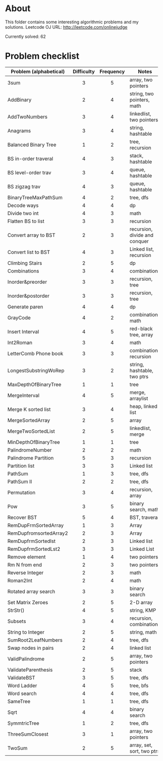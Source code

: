 About
========

This folder contains some interesting algorithmic problems and my solutions. 
Leetcode OJ URL: http://leetcode.com/onlinejudge

Currently solved: 62

Problem checklist 
==========
| Problem (alphabetical)       | Difficulty  | Frequency  | Notes                        |
| -----------------------------|:-----------:| :---------:| -----------------------------|
| 3sum                         | 3           | 5          | array, two pointers          |
| AddBinary                    | 2           | 4          | string, two pointers, math   |
| AddTwoNumbers                | 3           | 4          | linkedlist, two pointers     |
| Anagrams                     | 3           | 4          | string, hashtable            |
| Balanced Binary Tree         | 1           | 2          | tree, recursion              |
| BS in-order traveral         | 4           | 3          | stack, hashtable             |
| BS level-order trav          | 3           | 4          | queue, hashtable             |
| BS zigzag trav               | 4           | 3          | queue, hashtable             |
| BinaryTreeMaxPathSum         | 4           | 2          | tree, dfs                    |
| Decode ways                  | 4           | 4          | dp                           |
| Divide two int               | 4           | 3          | math                         |
| Flatten BS to list           | 3           | 3          | recursion                    | 
| Convert array to BST         | 2           | 3          | recursion, divide and conquer|                   
| Convert list to BST          | 4           | 3          | Linked list, recursion       |
| Climbing Stairs              | 2           | 5          | dp                           |
| Combinations                 | 3           | 4          | combinations                 |
| Inorder&preorder             | 3           | 3          | recursion, tree              |
| Inorder&postorder            | 3           | 3          | recursion, tree              | 
| Generate paren               | 4           | 4          | dp                           |
| GrayCode                     | 4           | 2          | combination, math            |
| Insert Interval              | 4           | 5          | red-black tree, array        |
| Int2Roman                    | 3           | 4          | math                         |
| LetterComb Phone book        | 3           | 3          | combination, recursion       |
| LongestSubstringWoRep        | 3           | 2          | string, hashtable, two ptrs  |
| MaxDepthOfBinaryTree         | 1           | 1          | tree                         |
| MergeInterval                | 4           | 5          | merge, arraylist             |
| Merge K sorted list          | 3           | 4          | heap, linked list            |
| MergeSortedArray             | 2           | 5          | array                        |
| MergeTwoSortedList           | 2           | 5          | linkedlist, merge            |
| MinDepthOfBinaryTree         | 1           | 1          | tree                         |
| PalindromeNumber             | 2           | 2          | math                         |
| Palindrome Partition         | 5           | 3          | recursion                    |
| Partition list               | 3           | 3          | Linked list                  |
| PathSum                      | 1           | 3          | tree, dfs                    |
| PathSum II                   | 2           | 2          | tree, dfs                    |
| Permutation                  | 3           | 4          | recursion, array             | 
| Pow                          | 3           | 5          | binary search, math          |
| Recover BST                  | 5           | 4          | BST, traveral                |
| RemDupFrmSortedArray         | 1           | 3          | Array                        |
| RemDupfromsortedArray2       | 2           | 3          | Array                        |
| RemDupfrmSortedlst           | 2           | 3          | Linked list                  |
| RemDupfrmSortedLst2          | 3           | 3          | Linked List                  |
| Remove element               | 1           | 4          | two pointers                 |
| Rm N from end                | 2           | 3          | two pointers                 |
| Reverse Integer              | 2           | 3          | math                         |
| Roman2Int                    | 2           | 4          | math                         |
| Rotated array search         | 3           | 3          | binary search                |
| Set Matrix Zeroes            | 2           | 5          | 2-D array                    |
| StrStr()                     | 4           | 5          | string, KMP                  |
| Subsets                      | 3           | 4          | recursion, combinations      |
| String to Integer            | 2           | 5          | string, math                 | 
| SumRoot2LeafNumbers          | 2           | 4          | tree, dfs                    |
| Swap nodes in pairs          | 2           | 4          | linked list                  |
| ValidPalindrome              | 2           | 5          | array, two pointers          |
| ValidateParenthesis          | 2           | 5          | stack                        |
| ValidateBST                  | 3           | 5          | tree, dfs                    | 
| Word Ladder                  | 4           | 5          | tree, bfs                    |
| Word search                  | 4           | 4          | tree, dfs                    |
| SameTree                     | 1           | 1          | tree, dfs                    |
| Sqrt                         | 4           | 4          | binary search                |
| SymmtricTree                 | 1           | 2          | tree, dfs                    |
| ThreeSumClosest              | 3           | 1          | array, two pointers          |
| TwoSum                       | 2           | 5          | array, set, sort, two ptrs   |
